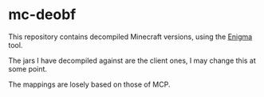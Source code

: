 # mc-deobf

This repository contains decompiled Minecraft versions, using the [Enigma](http://www.cuchazinteractive.com/enigma/) tool.

The jars I have decompiled against are the client ones, I may change this at some point.

The mappings are losely based on those of MCP.

